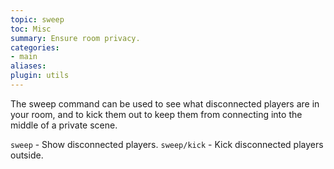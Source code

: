 ```yaml
---
topic: sweep
toc: Misc
summary: Ensure room privacy.
categories:
- main
aliases: 
plugin: utils
---
```

The sweep command can be used to see what disconnected players are in your room, and to kick them out to keep them from connecting into the middle of a private scene.

`sweep` - Show disconnected players.
`sweep/kick` - Kick disconnected players outside.
